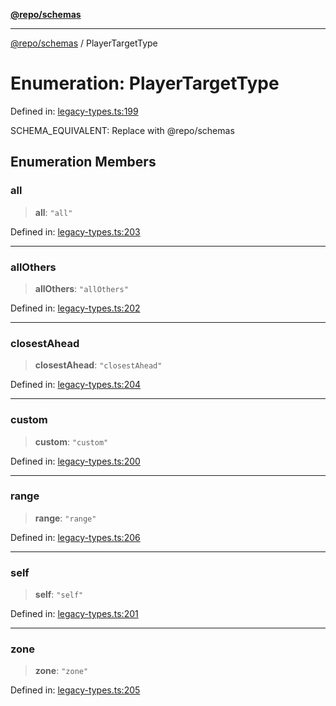 [**@repo/schemas**](../README.md)

***

[@repo/schemas](../globals.md) / PlayerTargetType

# Enumeration: PlayerTargetType

Defined in: [legacy-types.ts:199](https://github.com/alexqguo/drinking-board-game-v3/blob/e685f3b5240058db25c494e5486105704e4feaf9/packages/schemas/src/legacy-types.ts#L199)

SCHEMA_EQUIVALENT: Replace with @repo/schemas

## Enumeration Members

### all

> **all**: `"all"`

Defined in: [legacy-types.ts:203](https://github.com/alexqguo/drinking-board-game-v3/blob/e685f3b5240058db25c494e5486105704e4feaf9/packages/schemas/src/legacy-types.ts#L203)

***

### allOthers

> **allOthers**: `"allOthers"`

Defined in: [legacy-types.ts:202](https://github.com/alexqguo/drinking-board-game-v3/blob/e685f3b5240058db25c494e5486105704e4feaf9/packages/schemas/src/legacy-types.ts#L202)

***

### closestAhead

> **closestAhead**: `"closestAhead"`

Defined in: [legacy-types.ts:204](https://github.com/alexqguo/drinking-board-game-v3/blob/e685f3b5240058db25c494e5486105704e4feaf9/packages/schemas/src/legacy-types.ts#L204)

***

### custom

> **custom**: `"custom"`

Defined in: [legacy-types.ts:200](https://github.com/alexqguo/drinking-board-game-v3/blob/e685f3b5240058db25c494e5486105704e4feaf9/packages/schemas/src/legacy-types.ts#L200)

***

### range

> **range**: `"range"`

Defined in: [legacy-types.ts:206](https://github.com/alexqguo/drinking-board-game-v3/blob/e685f3b5240058db25c494e5486105704e4feaf9/packages/schemas/src/legacy-types.ts#L206)

***

### self

> **self**: `"self"`

Defined in: [legacy-types.ts:201](https://github.com/alexqguo/drinking-board-game-v3/blob/e685f3b5240058db25c494e5486105704e4feaf9/packages/schemas/src/legacy-types.ts#L201)

***

### zone

> **zone**: `"zone"`

Defined in: [legacy-types.ts:205](https://github.com/alexqguo/drinking-board-game-v3/blob/e685f3b5240058db25c494e5486105704e4feaf9/packages/schemas/src/legacy-types.ts#L205)
